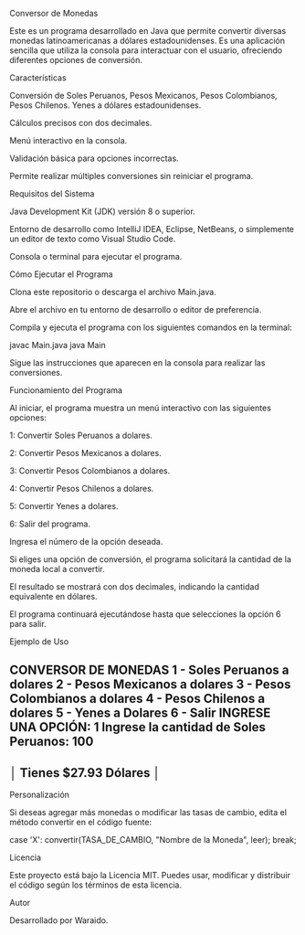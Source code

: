 Conversor de Monedas

Este es un programa desarrollado en Java que permite convertir diversas monedas latinoamericanas a dólares estadounidenses. Es una aplicación sencilla que utiliza la consola para interactuar con el usuario, ofreciendo diferentes opciones de conversión.

Características

Conversión de Soles Peruanos, Pesos Mexicanos, Pesos Colombianos, Pesos Chilenos. Yenes a dólares estadounidenses.

Cálculos precisos con dos decimales.

Menú interactivo en la consola.

Validación básica para opciones incorrectas.

Permite realizar múltiples conversiones sin reiniciar el programa.

Requisitos del Sistema

Java Development Kit (JDK) versión 8 o superior.

Entorno de desarrollo como IntelliJ IDEA, Eclipse, NetBeans, o simplemente un editor de texto como Visual Studio Code.

Consola o terminal para ejecutar el programa.

Cómo Ejecutar el Programa

Clona este repositorio o descarga el archivo Main.java.

Abre el archivo en tu entorno de desarrollo o editor de preferencia.

Compila y ejecuta el programa con los siguientes comandos en la terminal:

javac Main.java
java Main

Sigue las instrucciones que aparecen en la consola para realizar las conversiones.

Funcionamiento del Programa

Al iniciar, el programa muestra un menú interactivo con las siguientes opciones:

1: Convertir Soles Peruanos a dolares.

2: Convertir Pesos Mexicanos a dolares.

3: Convertir Pesos Colombianos a dolares.

4: Convertir Pesos Chilenos a dolares.

5: Convertir Yenes a dolares.

6: Salir del programa.

Ingresa el número de la opción deseada.

Si eliges una opción de conversión, el programa solicitará la cantidad de la moneda local a convertir.

El resultado se mostrará con dos decimales, indicando la cantidad equivalente en dólares.

El programa continuará ejecutándose hasta que selecciones la opción 6 para salir.

Ejemplo de Uso

CONVERSOR DE MONEDAS
1 - Soles Peruanos a dolares
2 - Pesos Mexicanos a dolares
3 - Pesos Colombianos a dolares
4 - Pesos Chilenos a dolares
5 - Yenes a Dolares
6 - Salir
INGRESE UNA OPCIÓN: 1
Ingrese la cantidad de Soles Peruanos: 100
----------------------------------
│  Tienes $27.93 Dólares          │
----------------------------------

Personalización

Si deseas agregar más monedas o modificar las tasas de cambio, edita el método convertir en el código fuente:

case 'X':
    convertir(TASA_DE_CAMBIO, "Nombre de la Moneda", leer);
    break;

Licencia

Este proyecto está bajo la Licencia MIT. Puedes usar, modificar y distribuir el código según los términos de esta licencia.

Autor

Desarrollado por Waraido.

